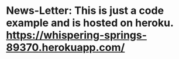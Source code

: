 # News-Letter: This is just a code example and is hosted on heroku. https://whispering-springs-89370.herokuapp.com/
